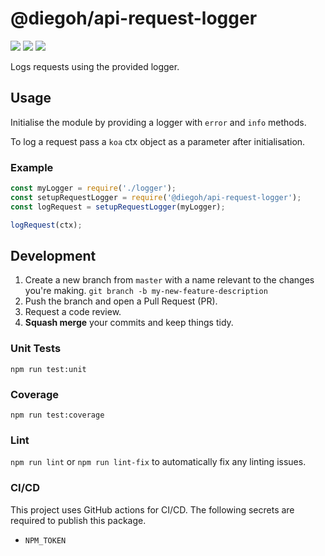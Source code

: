 # @diegoh/api-request-logger

![](https://github.com/diegoh/api-request-logger/workflows/Test/badge.svg) ![](https://github.com/diegoh/api-request-logger/workflows/Security/badge.svg) ![](https://github.com/diegoh/api-request-logger/workflows/Publish/badge.svg)

Logs requests using the provided logger.

## Usage

Initialise the module by providing a logger with `error` and `info` methods.

To log a request pass a `koa` ctx object as a parameter after initialisation.

### Example

```js
const myLogger = require('./logger');
const setupRequestLogger = require('@diegoh/api-request-logger');
const logRequest = setupRequestLogger(myLogger);

logRequest(ctx);
```

## Development

1. Create a new branch from `master` with a name relevant to the changes you're making. `git branch -b my-new-feature-description`
2. Push the branch and open a Pull Request (PR).
3. Request a code review.
4. **Squash merge** your commits and keep things tidy.

### Unit Tests

`npm run test:unit`

### Coverage

`npm run test:coverage`

### Lint

`npm run lint` or `npm run lint-fix` to automatically fix any linting issues.

### CI/CD

This project uses GitHub actions for CI/CD.
The following secrets are required to publish this package.

- `NPM_TOKEN`
